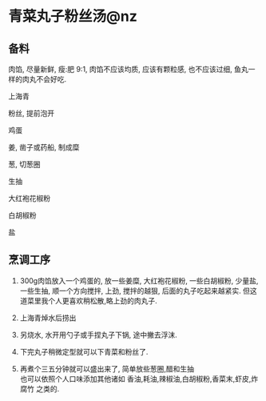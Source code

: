 

# 青菜丸子粉丝汤@nz

<!-- **版本：morgan.n.z** -->


## 备料

肉馅, 尽量新鲜, 瘦:肥 9:1, 肉馅不应该均质, 应该有颗粒感, 也不应该过细, 鱼丸一样的肉丸不会好吃.

上海青

粉丝, 提前泡开

鸡蛋

姜, 凿子或药船, 制成糜

葱, 切葱圈

生抽

大红袍花椒粉

白胡椒粉

盐


## 烹调工序
1. 300g肉馅放入一个鸡蛋的, 放一些姜糜, 大红袍花椒粉, 一些白胡椒粉, 少量盐, 一些生抽, 顺一个方向搅拌, 上劲, 搅拌的越狠, 后面的丸子吃起来越紧实. 但这道菜里我个人更喜欢稍松散,略上劲的肉丸子. 

2. 上海青焯水后捞出

3. 另烧水, 水开用勺子或手捏丸子下锅, 途中撇去浮沫.

4. 下完丸子稍微定型就可以下青菜和粉丝了.

5. 再煮个三五分钟就可以盛出来了, 简单放些葱圈,醋和生抽<br>
   也可以依照个人口味添加其他诸如 香油,耗油,辣椒油,白胡椒粉,香菜末,虾皮,炸腐竹 之类的.
